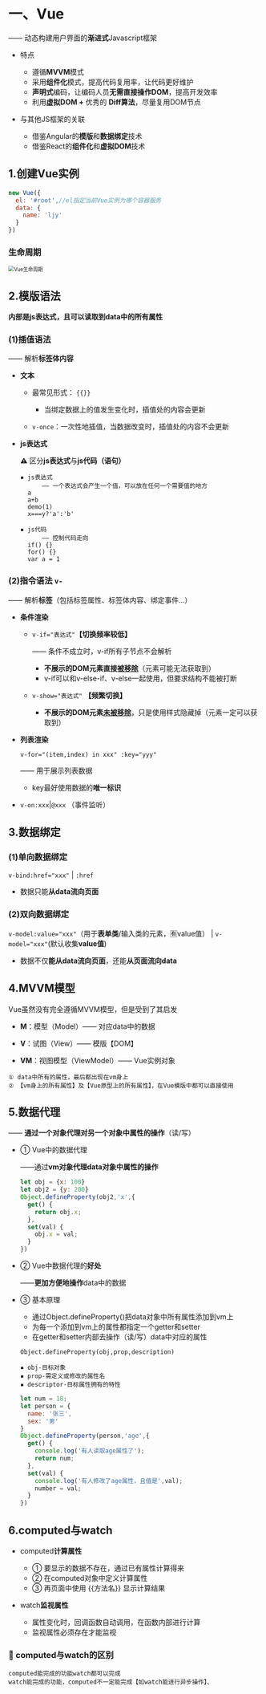 # 一、Vue

—— 动态构建用户界面的**渐进式**Javascript框架

- 特点
  - 遵循**MVVM**模式
  - 采用**组件化**模式，提高代码复用率，让代码更好维护
  - **声明式**编码，让编码人员**无需直接操作DOM**，提高开发效率
  - 利用**虚拟DOM +** 优秀的 **Diff算法**，尽量复用DOM节点

- 与其他JS框架的关联
  - 借鉴Angular的**模版**和**数据绑定**技术
  - 借鉴React的**组件化**和**虚拟DOM**技术

## 1.创建Vue实例

```js
new Vue({
  el: '#root',//el指定当前Vue实例为哪个容器服务
  data: {
    name: 'ljy'
  }
})
```

### 生命周期

<img src="./Vue生命周期.jpeg" alt="Vue生命周期" style="zoom:70%;" />

## 2.模版语法

**内部是js表达式，且可以读取到data中的所有属性**

### (1)插值语法

—— 解析**标签体内容**

- **文本**

  - 最常见形式： `{{}}`
    - 当绑定数据上的值发生变化时，插值处的内容会更新

  - `v-once`：一次性地插值，当数据改变时，插值处的内容不会更新

- **js表达式**

  ⚠️ 区分**js表达式**与**js代码（语句）**

  ```text
  ▪︎ js表达式
  		—— 一个表达式会产生一个值，可以放在任何一个需要值的地方
  	a
  	a+b
  	demo(1)
  	x===y?'a':'b'
  		
  ▪︎ js代码
  		—— 控制代码走向
  	if() {}
  	for() {}
  	var a = 1
  ```

### (2)指令语法 `v-`

—— 解析**标签**（包括标签属性、标签体内容、绑定事件...）

- **条件渲染**

  - `v-if="表达式"`**【切换频率较低】**

    —— 条件不成立时，v-if所有子节点不会解析

    - **不展示的DOM元素直接<u>被移除</u>**（元素可能无法获取到）
    - v-if可以和v-else-if、v-else一起使用，但要求结构不能被打断

  - `v-show="表达式"` **【频繁切换】**

    - **不展示的DOM元素<u>未被移除</u>**，只是使用样式隐藏掉（元素一定可以获取到）

- **列表渲染**

  `v-for="(item,index) in xxx" :key="yyy"`

  —— 用于展示列表数据

  - key最好使用数据的**唯一标识**

- `v-on:xxx`|`@xxx` （事件监听）



## 3.数据绑定

### (1)单向数据绑定

`v-bind:href="xxx"` | `:href`

- 数据只能**从data流向页面**

### (2)双向数据绑定

`v-model:value="xxx"`（用于**表单类**/输入类的元素，🈶️value值） | `v-model="xxx"`(默认收集**value值**)

- 数据不仅**能从data流向页面**，还能**从页面流向data**



## 4.MVVM模型

Vue虽然没有完全遵循MVVM模型，但是受到了其启发

- **M**：模型（Model）—— 对应data中的数据

- **V**：试图（View）—— 模版【DOM】
- **VM**：视图模型（ViewModel）—— Vue实例对象

```text
① data中所有的属性，最后都出现在vm身上
② 【vm身上的所有属性】及【Vue原型上的所有属性】，在Vue模版中都可以直接使用
```



## 5.数据代理

—— **通过一个对象代理对另一个对象中属性的操作**（读/写）

- ① Vue中的数据代理

  ——通过**vm对象代理data对象中属性的操作**

  ```js
  let obj = {x: 100}
  let obj2 = {y: 200}
  Object.defineProperty(obj2,'x',{
    get() {
      return obj.x;
    },
    set(val) {
      obj.x = val;
    }
  })
  ```

- ② Vue中数据代理的**好处**

  ——**更加方便地操作**data中的数据

- ③ 基本原理

  - 通过Object.defineProperty()把data对象中所有属性添加到vm上
  - 为每一个添加到vm上的属性都指定一个getter和setter
  - 在getter和setter内部去操作（读/写）data中对应的属性

  ```text
  Object.defineProperty(obj,prop,description)
  
  ▪︎ obj-目标对象
  ▪︎ prop-需定义或修改的属性名
  ▪︎ descriptor-目标属性拥有的特性
  ```

  ```js
  let num = 18;
  let person = {
    name: '张三',
    sex: '男'
  }
  Object.defineProperty(person,'age',{
    get() {
      console.log('有人读取age属性了');
      return num;
    },
    set(val) {
      console.log('有人修改了age属性，且值是',val);
      number = val;
    }
  })
  ```



## 6.computed与watch

- computed**计算属性**
  - ① 要显示的数据不存在，通过已有属性计算得来
  - ② 在computed对象中定义计算属性
  - ③ 再页面中使用 {{方法名}} 显示计算结果

- watch**监视属性**
  - 属性变化时，回调函数自动调用，在函数内部进行计算
  - 监视属性必须存在才能监视

### 🌟 computed与watch的区别

```text
computed能完成的功能watch都可以完成
watch能完成的功能，computed不一定能完成【如watch能进行异步操作】、
```




